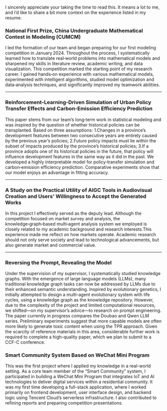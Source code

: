 I sincerely appreciate your taking the time to read this. It means a lot to me, and I’d like to share a bit more context on the experience listed in my resume.

### **National First Prize, China Undergraduate Mathematical Contest in Modeling (CUMCM)**  

I led the formation of our team and began preparing for our first modeling competition in January 2024. Throughout the process, I systematically learned how to translate real‑world problems into mathematical models and sharpened my skills in literature review, academic writing, and data visualization. This competition marked the starting point of my research career. I gained hands‑on experience with various mathematical models, experimented with intelligent algorithms, studied model optimization and data‑analysis techniques, and significantly improved my teamwork abilities.

---

### **Reinforcement‑Learning‑Driven Simulation of Urban Policy Transfer Effects and Carbon‑Emission Efficiency Prediction**  

This paper stems from our team’s long‑term work in statistical modeling and was inspired by the question of whether historical policies can be transplanted. Based on three assumptions:
1.Changes in a province’s development features between two consecutive years are entirely caused by the previous year’s policies;
2.Future policy impacts must lie within the subset of impacts produced by the province’s historical policies;
3.If a province adopts one of its historical policies in the future, that policy will influence development features in the same way as it did in the past.
We developed a highly interpretable model for policy‑transfer simulation and carbon‑emission efficiency prediction. Comparative experiments show that our model enjoys an advantage in fitting accuracy.

---

### **A Study on the Practical Utility of AIGC Tools in Audiovisual Creation and Users' Willingness to Accept the Generated Works**

In this project I effectively served as the deputy lead. Although the competition focused on market survey and analysis, the knowledge‑graph‑based multi‑agent analysis system we employed is closely related to my academic background and research interests.This experience made me reflect on how markets operate. Academic research should not only serve society and lead to technological advancements, but also generate market and commercial value.

---

### **Reversing the Prompt, Revealing the Model**

Under the supervision of my supervisor, I systematically studied knowledge graphs. With the emergence of large language models (LLMs), many traditional knowledge graph tasks can now be addressed by LLMs due to their enhanced semantic understanding. Inspired by evolutionary genetics, I initially attempted to design a multi-agent evolutionary system with life cycles, using a knowledge graph as the knowledge repository. However, due to the complexity of the project and limited computational resources, we shifted—on my supervisor’s advice—to research on prompt engineering. The paper currently in progress compares the Doubao and Qwen LLM series. Preliminary experiments suggest that more capable models are often more likely to generate toxic content when using the TPR approach. Given the scarcity of reference materials in this area, considerable further work is required to complete a high-quality paper, which we plan to submit to a CCF-C conference.

### Smart Community System Based on WeChat Mini Program
This was the first project where I applied my knowledge in a real-world setting. As a core team member of the “Smart Community” system, I participated in building a WeChat Mini Program that integrates IoT and AI technologies to deliver digital services within a residential community. It was my first time developing a full-stack application, where I worked primarily on frontend development, user interface design, and backend logic using Tencent Cloud’s serverless infrastructure. I also contributed to refining reports and preparing competition presentations.
